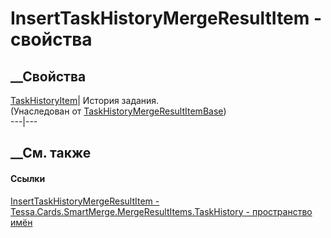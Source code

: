 # InsertTaskHistoryMergeResultItem - свойства
##  __Свойства
[TaskHistoryItem](P_Tessa_Cards_SmartMerge_MergeResultItems_TaskHistory_TaskHistoryMergeResultItemBase_TaskHistoryItem.htm)|
История задания.  
(Унаследован от
[TaskHistoryMergeResultItemBase](T_Tessa_Cards_SmartMerge_MergeResultItems_TaskHistory_TaskHistoryMergeResultItemBase.htm))  
---|---  
##  __См. также
#### Ссылки
[InsertTaskHistoryMergeResultItem -
](T_Tessa_Cards_SmartMerge_MergeResultItems_TaskHistory_InsertTaskHistoryMergeResultItem.htm)
[Tessa.Cards.SmartMerge.MergeResultItems.TaskHistory - пространство
имён](N_Tessa_Cards_SmartMerge_MergeResultItems_TaskHistory.htm)

